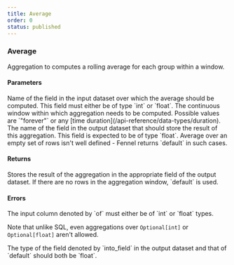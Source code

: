 ```yaml
---
title: Average
order: 0
status: published
---
```

### Average

<Divider>
<LeftSection>

Aggregation to computes a rolling average for each group within a window. 

#### Parameters
<Expandable title="of" type="str">
Name of the field in the input dataset over which the average should be computed.
This field must either be of type `int` or `float`.
</Expandable>

<Expandable title="window" type="Window">
The continuous window within which aggregation needs to be computed. Possible 
values are `"forever"` or any [time duration](/api-reference/data-types/duration).
</Expandable>

<Expandable title="into_field" type="str">
The name of the field in the output dataset that should store the result of this
aggregation. This field is expected to be of type `float`.
</Expandable>

<Expandable title="default" type="float">
Average over an empty set of rows isn't well defined - Fennel returns `default`
in such cases.
</Expandable>

#### Returns
<Expandable type="float">
Stores the result of the aggregation in the appropriate field of the output 
dataset. If there are no rows in the aggregation window, `default` is used.
</Expandable>


#### Errors
<Expandable title="Average on non int/float types">
The input column denoted by `of` must either be of `int` or `float` types. 

Note that unlike SQL, even aggregations over `Optional[int]` or `Optional[float]` 
aren't allowed.
</Expandable>

<Expandable title="Output and/or default aren't float">
The type of the field denoted by `into_field` in the output dataset and that of
`default` should both be `float`.
</Expandable>


</LeftSection>
<RightSection>

<pre snippet="api-reference/aggregations/avg#basic" status="success" 
    message="Average in rolling window of 1 day & 1 week">
</pre>
<pre snippet="api-reference/aggregations/avg#incorrect_type" status="error" 
    message="Can not take average over string, only int or float">
</pre>
<pre snippet="api-reference/aggregations/avg#non_matching_types" status="error" 
    message="Invalid type: ret is int but should be float">
</pre>

</RightSection>
</Divider>
